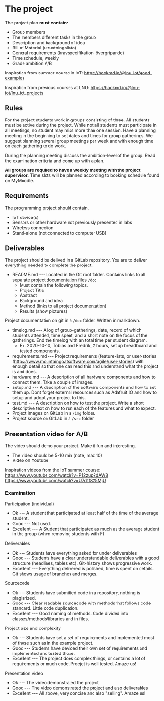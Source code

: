 # The project

The project plan **must contain:**

- Group members
- The members different tasks in the group
- Description and background of idea
- Bill of Material (utrustningslista)
- General requirements (kravspecifikation, övergripande)
- Time schedule, weekly
- Grade ambition A/B

Inspiration from summer course in IoT:
https://hackmd.io/@lnu-iot/good-examples

Inspiration from previous courses at LNU:
https://hackmd.io/@lnu-iot/lnu_iot_projects


## Rules

For the project students work in groups consisting of three. All students must be active during the project. While not all students must participate in all meetings, no student may miss more than one session. Have a planning meeting in the beginning to set dates and times for group gatherings. We suggest planning several group meetings per week and with enough time on each gathering to do work. 

During the planning meeting discuss the ambition-level of the group. Read the examination criteria and come up with a plan. 

**All groups are required to have a weekly meeting with the project supervisor.** Time slots will be planned according to booking schedule found on MyMoodle.

## Requirements

The programming project should contain.
 * IoT device(s)
 * Sensors or other hardware not previously presented in labs
 * Wireless connection
 * Stand-alone (not connected to computer USB)
 
 ## Deliverables

The project should be delived in a GitLab repository. You are to deliver everything needed to complete the project.
 
 * README.md --- Located in the Git root folder. Contains links to all separate project documentation files `/doc`
    -  Must contain the following topics.
      * Project Title
      * Abstract
      * Background and idea
      * Method (links to all project documentation)
      * Results (show pictures)

Project documentation on git in a `/doc` folder. Written in markdown.
  * timelog.md --- A log of group-gatherings, date, record of which students attended, time spent, and a short note on the focus of the gatherings. End the timelog with an total time per student diagram. 
    * Ex. 2020-10-10, Tobias and Fredrik, 2 hours, set up breadboard and tested components.
  * requirements.md --- Project requirements (feature-lists, or user-stories (https://www.mountaingoatsoftware.com/agile/user-stories) with enough detail so that one can read this and understand what the project is and does.
  * hardware.md --- A description of all hardware components and how to connect them. Take a couple of images.
  * setup.md --- A description of the software components and how to set them up. Dont forget external resources such as Adafruit IO and how to setup and adopt your project to this. 
  * test.md --- A description on how to test the project. Write a short descriptive text on how to run each of the features and what to expect.
  * Project images on GitLab in a `/img` folder.
  * Project source on GitLab in a `/src` folder.

## Presentation video for A/B

The video should demo your project. Make it fun and interesting.

- The video should be 5-10 min (note, max 10)
- Video on Youtube

Inspiration videos from the IoT summer course:
https://www.youtube.com/watch?v=P12zup2dAW8
https://www.youtube.com/watch?v=U7d1f825MjU

 
### Examination

Participation (individual)
 * Ok --- A student that participated at least half of the time of the average student.
 * Good --- Not used.
 * Excellent --- A Student that participated as much as the average student in the group (when removing students with F)

Deliverables
 * Ok --- Students have everything asked for under deliverables
 * Good --- Students have a clear understandable deliverables with a good structure (headlines, tables etc). Git-history shows progressive work.
 * Excellent --- Everything delivered is polished, time is spent on details. Git shows usage of branches and merges. 
 
Sourcecode
 * Ok --- Students have submitted code in a repository, nothing is plagiarized.
 * Good --- Clear readable sourcecode with methods that follows code standard. Little code duplication. 
 * Excellent --- Good naming of methods. Code divided into classes/methods/libraries and in files. 
 
Project size and complexity
 * Ok --- Students have set a set of requirements and implemented most of those such as in the example project.
 * Good --- Students have deviced their own set of requirements and implemented and tested those.
 * Excellent --- The project does complex things, or contains a lot of requirements or much code. Proejct is well tested. Amaze us!
 
Presentation video
 * Ok --- The video demonstrated the project
 * Good --- The video demonstrated the project and also deliverables
 * Excellent --- All above, very concise and also "selling". Amaze us!

